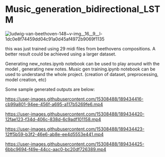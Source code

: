 # Music_generation_bidirectional_LSTM

![ludwig-van-beethoven-148~_v-img__16__9__l_-1dc0e8f74459dd04c91a0d45af4972b9069f1135](https://user-images.githubusercontent.com/15308488/189435694-1529686a-4b8d-40d6-ac8f-add21c3df382.jpg)


this was just trained using 29 midi files from beethovens compositions. A better result could be achieved using a larger dataset.

Generating new_notes.ipynb notebook can be used to play around with the model , generating new notes.
Music gen training.ipynb notebook can be used to understand the whole project. (creation of dataset, preprocessing, model creation, etc)

Some sample generated outputs are below: 


https://user-images.githubusercontent.com/15308488/189434416-cb99a801-94ee-456f-a695-a117b5269fe6.mp4



https://user-images.githubusercontent.com/15308488/189434420-12fae123-f34d-406c-838d-6c9adf101158.mp4



https://user-images.githubusercontent.com/15308488/189434423-12ff5b59-b3f2-46e6-ab8e-ee4d5553e441.mp4



https://user-images.githubusercontent.com/15308488/189434425-6bbc9694-f49e-44cc-aac0-bc20df726389.mp4


